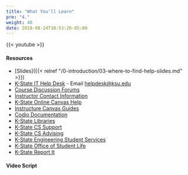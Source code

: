```yaml
---
title: "What You'll Learn"
pre: "4."
weight: 40
date: 2018-08-24T10:53:26-05:00
---
```


{{< youtube  >}}

#### Resources

* [Slides]({{< relref "/0-introduction/03-where-to-find-help-slides.md" >}})
* [K-State IT Help Desk](https://www.k-state.edu/its/helpdesk/) - Email helpdesk@ksu.edu
* [Course Discussion Forums](https://k-state.instructure.com/)
* [Instructor Contact Information](https://russfeld.me/)
* [K-State Online Canvas Help](http://public.online.k-state.edu/help/)
* [Instructure Canvas Guides](https://community.canvaslms.com/community/answers/guides)
* [Codio Documentation](https://codio.com/docs/)
* [K-State Libraries](http://www.lib.k-state.edu/)
* [K-State CS Support](https://support.cs.ksu.edu/)
* [K-State CS Advising](https://www.cs.ksu.edu/undergraduate/advising/)
* [K-State Engineering Student Services](https://www.engg.ksu.edu/studentservices/)
* [K-State Office of Student Life](https://www.k-state.edu/studentlife/)
* [K-State Report It](https://www.k-state.edu/report/)

#### Video Script
